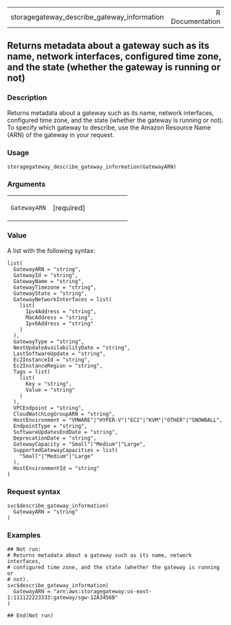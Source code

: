 <table style="width: 100%;">
<tbody>
<tr class="odd">
<td>storagegateway_describe_gateway_information</td>
<td style="text-align: right;">R Documentation</td>
</tr>
</tbody>
</table>

## Returns metadata about a gateway such as its name, network interfaces, configured time zone, and the state (whether the gateway is running or not)

### Description

Returns metadata about a gateway such as its name, network interfaces,
configured time zone, and the state (whether the gateway is running or
not). To specify which gateway to describe, use the Amazon Resource Name
(ARN) of the gateway in your request.

### Usage

    storagegateway_describe_gateway_information(GatewayARN)

### Arguments

<table>
<colgroup>
<col style="width: 35%" />
<col style="width: 65%" />
</colgroup>
<tbody>
<tr class="odd">
<td><code
id="storagegateway_describe_gateway_information_:_GatewayARN">GatewayARN</code></td>
<td><p>[required]</p></td>
</tr>
</tbody>
</table>

### Value

A list with the following syntax:

    list(
      GatewayARN = "string",
      GatewayId = "string",
      GatewayName = "string",
      GatewayTimezone = "string",
      GatewayState = "string",
      GatewayNetworkInterfaces = list(
        list(
          Ipv4Address = "string",
          MacAddress = "string",
          Ipv6Address = "string"
        )
      ),
      GatewayType = "string",
      NextUpdateAvailabilityDate = "string",
      LastSoftwareUpdate = "string",
      Ec2InstanceId = "string",
      Ec2InstanceRegion = "string",
      Tags = list(
        list(
          Key = "string",
          Value = "string"
        )
      ),
      VPCEndpoint = "string",
      CloudWatchLogGroupARN = "string",
      HostEnvironment = "VMWARE"|"HYPER-V"|"EC2"|"KVM"|"OTHER"|"SNOWBALL",
      EndpointType = "string",
      SoftwareUpdatesEndDate = "string",
      DeprecationDate = "string",
      GatewayCapacity = "Small"|"Medium"|"Large",
      SupportedGatewayCapacities = list(
        "Small"|"Medium"|"Large"
      ),
      HostEnvironmentId = "string"
    )

### Request syntax

    svc$describe_gateway_information(
      GatewayARN = "string"
    )

### Examples

    ## Not run: 
    # Returns metadata about a gateway such as its name, network interfaces,
    # configured time zone, and the state (whether the gateway is running or
    # not).
    svc$describe_gateway_information(
      GatewayARN = "arn:aws:storagegateway:us-east-1:111122223333:gateway/sgw-12A3456B"
    )

    ## End(Not run)
